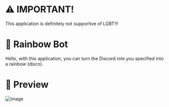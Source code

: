 # ⚠️ IMPORTANT!
This application is definitely not supportive of LGBT!!!

# 🌈 Rainbow Bot
Hello, with this application, you can turn the Discord role you specified into a rainbow (disco).

# 👀 Preview
![image](https://github.com/maideens/rainbow-role/assets/48116924/f80774f9-d36f-4d5d-9b88-0d883fe23402)
